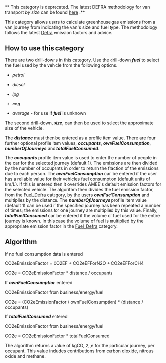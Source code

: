 ** This category is deprecated. The latest DEFRA methodology for van
transport *by size* can be found
[here](DEFRA_road_transport_methodology_by_vehicle_size) .**

This category allows users to calculate greenhouse gas emissions from a
van journey from indicating the van's size and fuel type. The
methodology follows the latest
[Defra](http://www.defra.gov.uk/environment/business/reporting/conversion-factors.htm)
emission factors and advice.

## How to use this category

There are two drill-downs in this category. Use the drill-down
***fuel*** to select the fuel used by the vehicle from the following
options.

  - *petrol*

<!-- end list -->

  - *diesel*

<!-- end list -->

  - *lpg*

<!-- end list -->

  - *cng*

<!-- end list -->

  - *average* - for use if ***fuel*** is unknown

The second drill-down, ***size***, can then be used to select the
approximate size of the vehicle.

The ***distance*** must then be entered as a profile item value. There
are four further optional profile item values, ***occupants***,
***ownFuelConsumption***, ***numberOfJourneys*** and
***totalFuelConsumed***.

The ***occupants*** profile item value is used to enter the number of
people in the car for the selected journey (default 1). The emissions
are then divided by the number of occupants in order to return the
fraction of the emissions due to each person. The
***ownFuelConsumption*** can be entered if the user has a reliable value
for their vehicles fuel consumption (default units of km/L). If this is
entered then it overrides AMEE's default emission factors for the
selected vehicle. The algorithm then divides the fuel emission factor,
from the [Fuel\_Defra](Fuel_Defra) category, by the users
***ownFuelConsumption*** and multiplies by the distance. The
***numberOfJourneys*** profile item value (default 1) can be used if the
specified journey has been repeated a number of times; the emissions for
one journey are multiplied by this value. Finally,
***totalFuelConsumed*** can be entered if the volume of fuel used for
the entire journey is known. In this case the volume of fuel is
multiplied by the appropriate emission factor in the
[Fuel\_Defra](Fuel_Defra) category.

## Algorithm

If no fuel consumption data is entered

CO2eEmissionFactor = CO2EF + CO2eEFForN2O + CO2eEFForCH4

CO2e = CO2eEmissionFactor \* distance / occupants

If ***ownFuelConsumption*** entered

CO2eEmissionFactor from business/energy/fuel

CO2e = (CO2eEmissionFactor / ownFuelConsumption) \* (distance /
occupants)

If ***totalFuelConsumed*** entered

CO2eEmissionFactor from business/energy/fuel

CO2e = CO2eEmissionFactor \* totalFuelConsumed

The algorithm returns a value of kgCO,,2,,e for the particular journey,
per occupant. This value includes contributions from carbon dioxide,
nitrous oxide and methane.
